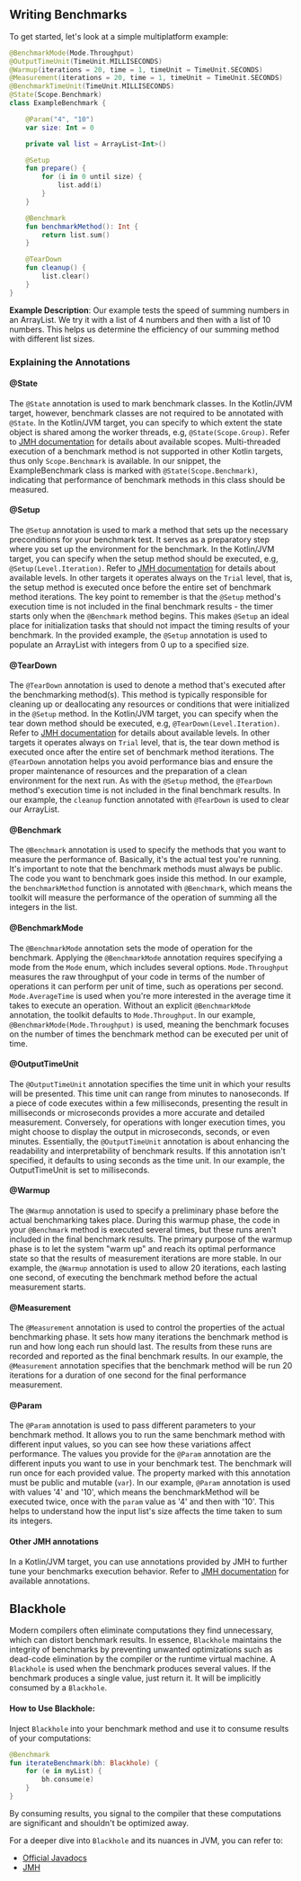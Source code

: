 ## Writing Benchmarks

To get started, let's look at a simple multiplatform example:

```kotlin
@BenchmarkMode(Mode.Throughput)
@OutputTimeUnit(TimeUnit.MILLISECONDS)
@Warmup(iterations = 20, time = 1, timeUnit = TimeUnit.SECONDS)
@Measurement(iterations = 20, time = 1, timeUnit = TimeUnit.SECONDS)
@BenchmarkTimeUnit(TimeUnit.MILLISECONDS)
@State(Scope.Benchmark)
class ExampleBenchmark {

    @Param("4", "10")
    var size: Int = 0

    private val list = ArrayList<Int>()

    @Setup
    fun prepare() {
        for (i in 0 until size) {
            list.add(i)
        }
    }

    @Benchmark
    fun benchmarkMethod(): Int {
        return list.sum()
    }

    @TearDown
    fun cleanup() {
        list.clear()
    }
}
```

**Example Description**:
Our example tests the speed of summing numbers in an ArrayList. We try it with a list of 4 numbers and then with a list of 10 numbers.
This helps us determine the efficiency of our summing method with different list sizes.

### Explaining the Annotations

#### @State

The `@State` annotation is used to mark benchmark classes.
In the Kotlin/JVM target, however, benchmark classes are not required to be annotated with `@State`.
In the Kotlin/JVM target, you can specify to which extent the state object is shared among the worker threads, e.g, `@State(Scope.Group)`.
Refer to [JMH documentation](https://javadoc.io/doc/org.openjdk.jmh/jmh-core/latest/org/openjdk/jmh/annotations/Scope.html)
for details about available scopes. Multi-threaded execution of a benchmark method is not supported in other Kotlin targets,
thus only `Scope.Benchmark` is available.
In our snippet, the ExampleBenchmark class is marked with `@State(Scope.Benchmark)`,
indicating that performance of benchmark methods in this class should be measured.

#### @Setup

The `@Setup` annotation is used to mark a method that sets up the necessary preconditions for your benchmark test.
It serves as a preparatory step where you set up the environment for the benchmark.
In the Kotlin/JVM target, you can specify when the setup method should be executed, e.g, `@Setup(Level.Iteration)`.
Refer to [JMH documentation](https://javadoc.io/doc/org.openjdk.jmh/jmh-core/latest/org/openjdk/jmh/annotations/Level.html)
for details about available levels. In other targets it operates always on the `Trial` level, that is, the setup method is
executed once before the entire set of benchmark method iterations. The key point to remember is that the `@Setup`
method's execution time is not included in the final benchmark results - the timer starts only when the `@Benchmark`
method begins. This makes `@Setup` an ideal place for initialization tasks that should not impact the timing results of your benchmark.
In the provided example, the `@Setup` annotation is used to populate an ArrayList with integers from 0 up to a specified size.

#### @TearDown

The `@TearDown` annotation is used to denote a method that's executed after the benchmarking method(s).
This method is typically responsible for cleaning up or deallocating any resources or conditions that were initialized in the `@Setup` method.
In the Kotlin/JVM target, you can specify when the tear down method should be executed, e.g, `@TearDown(Level.Iteration)`.
Refer to [JMH documentation](https://javadoc.io/doc/org.openjdk.jmh/jmh-core/latest/org/openjdk/jmh/annotations/Level.html)
for details about available levels. In other targets it operates always on `Trial` level, that is, the tear down method
is executed once after the entire set of benchmark method iterations. The `@TearDown` annotation helps you avoid
performance bias and ensure the proper maintenance of resources and the preparation of a clean environment for the next run.
As with the `@Setup` method, the `@TearDown` method's execution time is not included in the final benchmark results.
In our example, the `cleanup` function annotated with `@TearDown` is used to clear our ArrayList.

#### @Benchmark

The `@Benchmark` annotation is used to specify the methods that you want to measure the performance of.
Basically, it's the actual test you're running. It's important to note that the benchmark methods must always be public.
The code you want to benchmark goes inside this method.
In our example, the `benchmarkMethod` function is annotated with `@Benchmark`,
which means the toolkit will measure the performance of the operation of summing all the integers in the list.

#### @BenchmarkMode

The `@BenchmarkMode` annotation sets the mode of operation for the benchmark.
Applying the `@BenchmarkMode` annotation requires specifying a mode from the `Mode` enum, which includes several options.
`Mode.Throughput` measures the raw throughput of your code in terms of the number of operations it can perform per unit
of time, such as operations per second. `Mode.AverageTime` is used when you're more interested in the average time it
takes to execute an operation. Without an explicit `@BenchmarkMode` annotation, the toolkit defaults to `Mode.Throughput`.
In our example, `@BenchmarkMode(Mode.Throughput)` is used, meaning the benchmark focuses on the number of times the
benchmark method can be executed per unit of time.

#### @OutputTimeUnit

The `@OutputTimeUnit` annotation specifies the time unit in which your results will be presented.
This time unit can range from minutes to nanoseconds. If a piece of code executes within a few milliseconds,
presenting the result in milliseconds or microseconds provides a more accurate and detailed measurement.
Conversely, for operations with longer execution times, you might choose to display the output in microseconds, seconds, or even minutes.
Essentially, the `@OutputTimeUnit` annotation is about enhancing the readability and interpretability of benchmark results.
If this annotation isn't specified, it defaults to using seconds as the time unit.
In our example, the OutputTimeUnit is set to milliseconds.

#### @Warmup

The `@Warmup` annotation is used to specify a preliminary phase before the actual benchmarking takes place.
During this warmup phase, the code in your `@Benchmark` method is executed several times, but these runs aren't included
in the final benchmark results. The primary purpose of the warmup phase is to let the system "warm up" and reach its
optimal performance state so that the results of measurement iterations are more stable.
In our example, the `@Warmup` annotation is used to allow 20 iterations, each lasting one second,
of executing the benchmark method before the actual measurement starts.

#### @Measurement

The `@Measurement` annotation is used to control the properties of the actual benchmarking phase.
It sets how many iterations the benchmark method is run and how long each run should last.
The results from these runs are recorded and reported as the final benchmark results.
In our example, the `@Measurement` annotation specifies that the benchmark method will be run 20 iterations
for a duration of one second for the final performance measurement.

#### @Param

The `@Param` annotation is used to pass different parameters to your benchmark method.
It allows you to run the same benchmark method with different input values, so you can see how these variations affect
performance. The values you provide for the `@Param` annotation are the different inputs you want to use in your
benchmark test. The benchmark will run once for each provided value.
The property marked with this annotation must be public and mutable (`var`).
In our example, `@Param` annotation is used with values '4' and '10', which means the benchmarkMethod will be executed
twice, once with the `param` value as '4' and then with '10'. This helps to understand how the input list's size affects the time taken to sum its integers.

#### Other JMH annotations

In a Kotlin/JVM target, you can use annotations provided by JMH to further tune your benchmarks execution behavior.
Refer to [JMH documentation](https://javadoc.io/doc/org.openjdk.jmh/jmh-core/latest/org/openjdk/jmh/annotations/package-summary.html) for available annotations.

## Blackhole

Modern compilers often eliminate computations they find unnecessary, which can distort benchmark results.
In essence, `Blackhole` maintains the integrity of benchmarks by preventing unwanted optimizations such as dead-code
elimination by the compiler or the runtime virtual machine. A `Blackhole` is used when the benchmark produces several values.
If the benchmark produces a single value, just return it. It will be implicitly consumed by a `Blackhole`.

#### How to Use Blackhole:

Inject `Blackhole` into your benchmark method and use it to consume results of your computations:

```kotlin
@Benchmark
fun iterateBenchmark(bh: Blackhole) {
    for (e in myList) {
        bh.consume(e)
    }
}
```

By consuming results, you signal to the compiler that these computations are significant and shouldn't be optimized away.

For a deeper dive into `Blackhole` and its nuances in JVM, you can refer to:
- [Official Javadocs](https://javadoc.io/static/org.openjdk.jmh/jmh-core/1.23/org/openjdk/jmh/infra/Blackhole.html)
- [JMH](https://github.com/openjdk/jmh/blob/1.37/jmh-core/src/main/java/org/openjdk/jmh/infra/Blackhole.java#L157-L254)